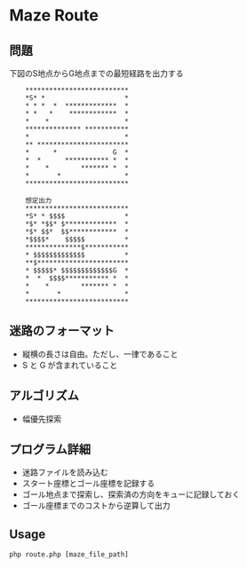 # Maze Route

## 問題

下図のS地点からG地点までの最短経路を出力する

        **************************
        *S* *                    *
        * * *  *  *************  *
        * *   *    ************  *
        *    *                   *
        ************** ***********
        *                        *
        ** ***********************
        *      *              G  *
        *  *      *********** *  *
        *    *        ******* *  *
        *       *                *
        **************************

        想定出力
        **************************
        *S* * $$$$               *
        *$* *$$* $*************  *
        *$* $$*  $$************  *
        *$$$$*    $$$$$          *
        **************$***********
        * $$$$$$$$$$$$$          *
        **$***********************
        * $$$$$* $$$$$$$$$$$$$G  *
        *  *  $$$$*********** *  *
        *    *        ******* *  *
        *       *                *
        **************************

## 迷路のフォーマット

* 縦横の長さは自由。ただし、一律であること
* S と G が含まれていること

## アルゴリズム
* 幅優先探索

## プログラム詳細
* 迷路ファイルを読み込む
* スタート座標とゴール座標を記録する
* ゴール地点まで探索し、探索済の方向をキューに記録しておく
* ゴール座標までのコストから逆算して出力

## Usage
    php route.php [maze_file_path]
